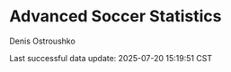 # Advanced Soccer Statistics
Denis Ostroushko

<!-- gfm -->

Last successful data update: 2025-07-20 15:19:51 CST
